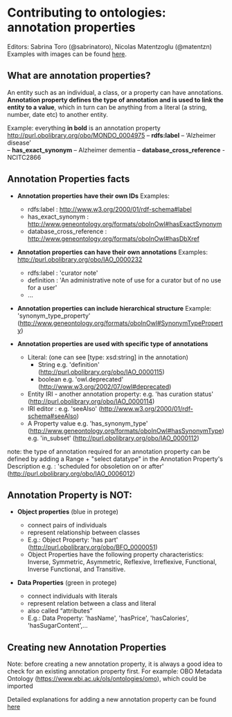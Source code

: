 # Contributing to ontologies: annotation properties

Editors: Sabrina Toro (@sabrinatoro), Nicolas Matentzoglu (@matentzn)
Examples with images can be found [here](https://docs.google.com/presentation/d/1AIB7WNNkhQKzKnViJHZoNNjxZZ2Y90LuE2QqeTG1ra4/edit?usp=sharing).

## What are annotation properties? 
An entity such as an individual, a class, or a property can have annotations. **Annotation property defines the type of annotation and is used to link the entity to a value**, which in turn can be anything from a literal (a string, number, date etc) to another entity.

Example: everything **in bold** is an annotation property
http://purl.obolibrary.org/obo/MONDO_0004975 
– **rdfs:label** – ‘Alzheimer disease’     
– **has_exact_synonym** – Alzheimer dementia 
– **database_cross_reference** - NCITC2866

## Annotation Properties facts
- **Annotation properties have their own IDs**
Examples: 
  - rdfs:label : http://www.w3.org/2000/01/rdf-schema#label
  - has_exact_synonym : http://www.geneontology.org/formats/oboInOwl#hasExactSynonym
  - database_cross_reference : http://www.geneontology.org/formats/oboInOwl#hasDbXref

- **Annotation properties can have their own annotations** 
Examples: http://purl.obolibrary.org/obo/IAO_0000232
  - rdfs:label : 'curator note'
  - definition : 'An administrative note of use for a curator but of no use for a user'
  - ...

- **Annotation properties can include hierarchical structure**
Example: 'synonym_type_property' (http://www.geneontology.org/formats/oboInOwl#SynonymTypeProperty)


- **Annotation properties are used with specific type of annotations**
  - Literal: (one can see [type: xsd:string] in the annotation)
    - String 
      e.g. 'definition' (http://purl.obolibrary.org/obo/IAO_0000115)
    - boolean 
      e.g. 'owl.deprecated' (http://www.w3.org/2002/07/owl#deprecated)
  - Entity IRI - another annotation property: 
      e.g. 'has curation status' (http://purl.obolibrary.org/obo/IAO_0000114)
  - IRI editor :
      e.g. 'seeAlso' (http://www.w3.org/2000/01/rdf-schema#seeAlso)
  - A Property value 
      e.g. 'has_synonym_type' (http://www.geneontology.org/formats/oboInOwl#hasSynonymType)
      e.g. 'in_subset' (http://purl.obolibrary.org/obo/IAO_0000112)
  
note: the type of annotation required for an annotation property can be defined by adding a Range + "select datatype" in the Annotation Property's Description
  e.g. : 'scheduled for obsoletion on or after' (http://purl.obolibrary.org/obo/IAO_0006012)
  
## Annotation Property is NOT:
- **Object properties** (blue in protege)
  - connect pairs of individuals 
  - represent relationship between classes
  - E.g.: Object Property: 'has part' (http://purl.obolibrary.org/obo/BFO_0000051)
  - Object Properties have the following property characteristics: Inverse, Symmetric, Asymmetric, Reflexive, Irreflexive, Functional, Inverse Functional, and Transitive.

- **Data Properties** (green in protege)
  - connect individuals with literals
  - represent relation between a class and literal
  - also called “attributes”
  - E.g.: Data Property: 'hasName', 'hasPrice', 'hasCalories', 'hasSugarContent',...


## Creating new Annotation Properties

Note: before creating a new annotation property, it is always a good idea to check for an existing annotation property first. For example: OBO Metadata Ontology (https://www.ebi.ac.uk/ols/ontologies/omo), which could be imported

Detailed explanations for adding a new annotation property can be found [here](https://mondo.readthedocs.io/en/latest/editors-guide/new-annotation-property/)



